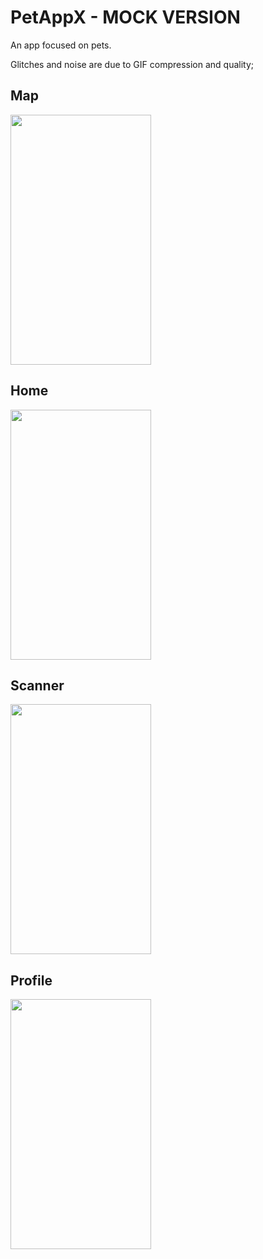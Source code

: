 # PetAppX - MOCK VERSION
An app focused on pets.

Glitches and noise are due to GIF compression and quality;

## Map 
<img src="https://github.com/LucasTempass/PetAppX/tree/master/GIFS/20200724_192501.gif" width="225" height="400" />

## Home 
<img src="https://github.com/LucasTempass/PetAppX/tree/master/GIFS/20200724_191602.gif" width="225" height="400" />

## Scanner 
<img src="https://github.com/LucasTempass/PetAppX/tree/master/GIFS/20200724_192756.gif" width="225" height="400" />

## Profile 
<img src="https://github.com/LucasTempass/PetAppX/tree/master/GIFS/20200724_193237.gif" width="225" height="400" />
